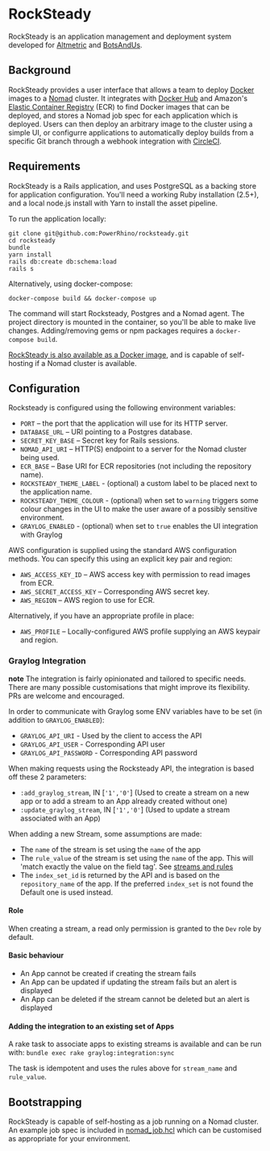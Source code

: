 # RockSteady

RockSteady is an application management and deployment system developed for [Altmetric](https://altmetric.com) and [BotsAndUs](https://botsandus.com).

## Background

RockSteady provides a user interface that allows a team to deploy [Docker](https://www.docker.com) images to a [Nomad](https://www.nomadproject.io) cluster. It integrates with [Docker Hub](https://hub.docker.com) and Amazon's [Elastic Container Registry](https://aws.amazon.com/ecr/) (ECR) to find Docker images that can be deployed, and stores a Nomad job spec for each application which is deployed. Users can then deploy an arbitrary image to the cluster using a simple UI, or configurre applications to automatically deploy builds from a specific Git branch through a webhook integration with [CircleCI](https://circleci.com).

## Requirements

RockSteady is a Rails application, and uses PostgreSQL as a backing store for application configuration. You'll need a working Ruby installation (2.5+), and a local node.js install with Yarn to install the asset pipeline.

To run the application locally:

```
git clone git@github.com:PowerRhino/rocksteady.git
cd rocksteady
bundle
yarn install
rails db:create db:schema:load
rails s
```

Alternatively, using docker-compose:

```
docker-compose build && docker-compose up
```

The command will start Rocksteady, Postgres and a Nomad agent. The project directory
is mounted in the container, so you'll be able to make live changes.
Adding/removing gems or npm packages requires a `docker-compose build`.

[RockSteady is also available as a Docker image](https://hub.docker.com/r/powerrhino/rocksteady/), and is capable of self-hosting if a Nomad cluster is available.

## Configuration

Rocksteady is configured using the following environment variables:

- `PORT` – the port that the application will use for its HTTP server.
- `DATABASE_URL` – URI pointing to a Postgres database.
- `SECRET_KEY_BASE` – Secret key for Rails sessions.
- `NOMAD_API_URI` – HTTP(S) endpoint to a server for the Nomad cluster being used.
- `ECR_BASE` – Base URI for ECR repositories (not including the repository name).
- `ROCKSTEADY_THEME_LABEL` - (optional) a custom label to be placed next to the application name.
- `ROCKSTEADY_THEME_COLOUR` - (optional) when set to `warning` triggers some colour
  changes in the UI to make the user aware of a possibly sensitive environment.
- `GRAYLOG_ENABLED` - (optional) when set to `true` enables the UI integration with Graylog

AWS configuration is supplied using the standard AWS configuration methods. You can specify this using an explicit key pair and region:

- `AWS_ACCESS_KEY_ID` – AWS access key with permission to read images from ECR.
- `AWS_SECRET_ACCESS_KEY` – Corresponding AWS secret key.
- `AWS_REGION` – AWS region to use for ECR.

Alternatively, if you have an appropriate profile in place:

- `AWS_PROFILE` – Locally-configured AWS profile supplying an AWS keypair and region.

### Graylog Integration

**note** The integration is fairly opinionated and tailored to specific needs. There are many possible customisations that might improve its flexibility.
PRs are welcome and encouraged.

In order to communicate with Graylog some ENV variables have to be set (in addition to `GRAYLOG_ENABLED`):

- `GRAYLOG_API_URI` - Used by the client to access the API
- `GRAYLOG_API_USER` - Corresponding API user
- `GRAYLOG_API_PASSWORD` - Corresponding API password

When making requests using the Rocksteady API, the integration is based off these 2 parameters:
- `:add_graylog_stream`, IN [`'1','0'`] (Used to create a stream on a new app or to add a stream to an App already created without one)
- `:update_graylog_stream`, IN [`'1','0'`] (Used to update a stream associated with an App)

When adding a new Stream, some assumptions are made:
- The `name` of the stream is set using the `name` of the app
- The `rule_value` of the stream is set using the `name` of the app. This will 'match exactly the value on the field tag'. See [streams and rules](https://docs.graylog.org/en/3.2/pages/streams.html#streams)
- The `index_set_id` is returned by the API and is based on the `repository_name` of the app. If the preferred `index_set` is not found the Default one is used instead.

#### Role

When creating a stream, a read only permission is granted to the `Dev` role by default.

#### Basic behaviour

- An App cannot be created if creating the stream fails
- An App can be updated if updating the stream fails but an alert is displayed
- An App can be deleted if the stream cannot be deleted but an alert is displayed

#### Adding the integration to an existing set of Apps

A rake task to associate apps to existing streams is available and can be run with:
`bundle exec rake graylog:integration:sync`

The task is idempotent and uses the rules above for `stream_name` and `rule_value`.

## Bootstrapping

RockSteady is capable of self-hosting as a job running on a Nomad cluster. An example job spec is included in [nomad_job.hcl](./nomad_job.hcl) which can be customised as appropriate for your environment.

